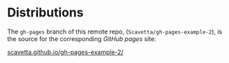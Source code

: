 # Distributions

The `gh-pages` branch of this remote repo, 
(`Scavetta/gh-pages-example-2`), is the source for the corresponding 
_GitHub pages_ site:
 
[scavetta.github.io/gh-pages-example-2/](https://scavetta.github.io/gh-pages-example-2/)
